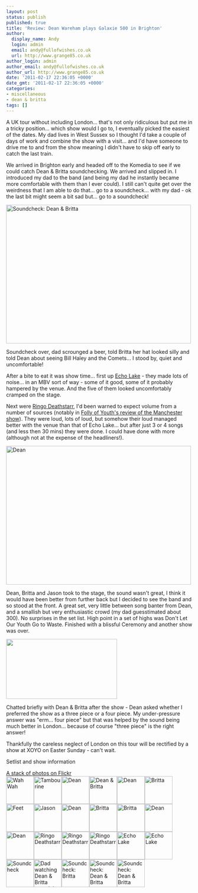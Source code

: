 ```yaml
---
layout: post
status: publish
published: true
title: 'Review: Dean Wareham plays Galaxie 500 in Brighton'
author:
  display_name: Andy
  login: admin
  email: andy@fullofwishes.co.uk
  url: http://www.grange85.co.uk
author_login: admin
author_email: andy@fullofwishes.co.uk
author_url: http://www.grange85.co.uk
date: '2011-02-17 22:36:05 +0000'
date_gmt: '2011-02-17 22:36:05 +0000'
categories:
- miscellaneous
- dean & britta
tags: []
---
```

<p>A UK tour without including London... that's not only ridiculous but put me in a tricky position... which show would I go to, I eventually picked the easiest of the dates. My dad lives in West Sussex so I thought I'd take a couple of days of work and combine the show with a visit... and I'd have someone to drive me to and from the show meaning I didn't have to skip off early to catch the last train.</p>
<p>We arrived in Brighton early and headed off to the Komedia to see if we could catch Dean & Britta soundchecking. We arrived and slipped in. I introduced my dad to the band (and being my dad he instantly became more comfortable with them than I ever could). I still can't quite get over the weirdness that I am able to do that... go to a soundcheck... with my dad - ok the last bit might seem a bit sad but... go to a soundcheck!</p>
<p><a href="http://www.flickr.com/photos/grange85/5454352150/" title="Soundcheck: Dean &amp; Britta by grange85, on Flickr"><img src="http://farm6.static.flickr.com/5059/5454352150_f66a886cac.jpg" width="500" height="375" alt="Soundcheck: Dean &amp; Britta"  class="aligncenter" /></a></p>
<p>Soundcheck over, dad scrounged a beer, told Britta her hat looked silly and told Dean about seeing Bill Haley and the Comets... I stood by, quiet and uncomfortable!</p>
<p>After a bite to eat it was show time... first up <a href="http://www.echolakeband.com/">Echo Lake</a> - they made lots of noise... in an MBV sort of way -  some of it good, some of it probably hampered by the venue. And the five of them looked uncomfortably cramped on the stage.</p>
<p>Next were <a href="http://www.myspace.com/ringodeathstarr" title="Ringo Deathstarr - warning Myspace link">Ringo Deathstarr</a>, I'd been warned to expect volume from a number of sources (notably in <a href="http://follyfollyfolly.blogspot.com/2011/02/dean-wareham-plays-galaxie-500-ruby.html">Folly of Youth's review of the Manchester show</a>). They were loud, lots of loud, but somehow their loud managed better with the venue than that of Echo Lake... but after just 3 or 4 songs (and less then 30 mins) they were done. I could have done with more (although not at the expense of the headliners!).</p>
<p><a href="http://www.flickr.com/photos/grange85/5453741035/" title="Dean by grange85, on Flickr"><img src="http://farm6.static.flickr.com/5134/5453741035_4e345b1e64.jpg" width="500" height="375" alt="Dean"  class="aligncenter" /></a>
<p>Dean, Britta and Jason took to the stage, the sound wasn't great, I think it would have been better from further back but I decided to see the band and so stood at the front. A great set, very little between song banter from Dean, and a smallish but very enthusiastic crowd (my dad guesstimated about 300). No surprises in the set list. High point in a set of highs was Don't Let Our Youth Go to Waste. Finished with a blissful Ceremony and another show was over.</p>
<p><a href="http://www.youtube.com/watch?v=pkb0-uupszA"><img class="aligncenter" src="http://www.fullofwishes.co.uk/wp/wp-content/uploads/2011/02/dw-ceremony-vid.jpg" alt="" title="dw-ceremony-vid" width="300" height="162" class="aligncenter size-full wp-image-2145" /></a></p>
<p>Chatted briefly with Dean & Britta after the show - Dean asked whether I preferred the show as a three piece or a four piece. My under-pressure answer was "erm... four piece" but that was helped by the sound being much better in London... because of course "three piece" is the right answer!</p>
<p>Thankfully the careless neglect of London on this tour will be rectified by a show at XOYO on Easter Sunday - can't wait.</p>
<p><span class="removed_link" title="http://db.fullofwishes.co.uk/wiki/Shows/Dean_%26_Britta/2011-02-16">Setlist and show information</span></p>
<div class="aligncenter flower_imagebox"><a href="http://www.flickr.com/photos/grange85/sets/72157625950504515/with/5453741035/">A stack of photos on Flickr</a><br />
<a href="http://farm6.static.flickr.com/5296/5453742983_68d3010817_z.jpg" title="Wah Wah" class="image_link"><img src="http://farm6.static.flickr.com/5296/5453742983_68d3010817_s.jpg" alt="Wah Wah" class="pc_img" border="0" height="75" width="75"></a><a href="http://farm6.static.flickr.com/5093/5453742791_8b8363082a_z.jpg" title="Tambourine" class="image_link"><img src="http://farm6.static.flickr.com/5093/5453742791_8b8363082a_s.jpg" alt="Tambourine" class="pc_img" border="0" height="75" width="75"></a><a href="http://farm6.static.flickr.com/5054/5453742607_8dbd1fe7f1_z.jpg" title="Dean" class="image_link"><img src="http://farm6.static.flickr.com/5054/5453742607_8dbd1fe7f1_s.jpg" alt="Dean" class="pc_img" border="0" height="75" width="75"></a><a href="http://farm6.static.flickr.com/5012/5452361468_4aa5c079c5_z.jpg" title="Dean &amp; Britta" class="image_link"><img src="http://farm6.static.flickr.com/5012/5452361468_4aa5c079c5_s.jpg" alt="Dean &amp; Britta" class="pc_img" border="0" height="75" width="75"></a><a href="http://farm6.static.flickr.com/5020/5452359248_2bdecf9641_z.jpg" title="Dean" class="image_link"><img src="http://farm6.static.flickr.com/5020/5452359248_2bdecf9641_s.jpg" alt="Dean" class="pc_img" border="0" height="75" width="75"></a><a href="http://farm6.static.flickr.com/5219/5451746145_6a46df22fa_z.jpg" title="Britta" class="image_link"><img src="http://farm6.static.flickr.com/5219/5451746145_6a46df22fa_s.jpg" alt="Britta" class="pc_img" border="0" height="75" width="75"></a><a href="http://farm6.static.flickr.com/5292/5453742417_d61c2400e3_z.jpg" title="Feet" class="image_link"><img src="http://farm6.static.flickr.com/5292/5453742417_d61c2400e3_s.jpg" alt="Feet" class="pc_img" border="0" height="75" width="75"></a><a href="http://farm6.static.flickr.com/5051/5453742173_b79b6d618f_z.jpg" title="Jason" class="image_link"><img src="http://farm6.static.flickr.com/5051/5453742173_b79b6d618f_s.jpg" alt="Jason" class="pc_img" border="0" height="75" width="75"></a><a href="http://farm6.static.flickr.com/5096/5454354692_b760e6474a_z.jpg" title="Dean" class="image_link"><img src="http://farm6.static.flickr.com/5096/5454354692_b760e6474a_s.jpg" alt="Dean" class="pc_img" border="0" height="75" width="75"></a><a href="http://farm6.static.flickr.com/5179/5453741863_5151c484c5_z.jpg" title="Britta" class="image_link"><img src="http://farm6.static.flickr.com/5179/5453741863_5151c484c5_s.jpg" alt="Britta" class="pc_img" border="0" height="75" width="75"></a><a href="http://farm6.static.flickr.com/5060/5454354286_1f0b192821_z.jpg" title="Britta" class="image_link"><img src="http://farm6.static.flickr.com/5060/5454354286_1f0b192821_s.jpg" alt="Britta" class="pc_img" border="0" height="75" width="75"></a><a href="http://farm6.static.flickr.com/5219/5454354062_4638d8ec7d_z.jpg" title="Dean" class="image_link"><img src="http://farm6.static.flickr.com/5219/5454354062_4638d8ec7d_s.jpg" alt="Dean" class="pc_img" border="0" height="75" width="75"></a><a href="http://farm6.static.flickr.com/5134/5453741035_4e345b1e64_z.jpg" title="Dean" class="image_link"><img src="http://farm6.static.flickr.com/5134/5453741035_4e345b1e64_s.jpg" alt="Dean" class="pc_img" border="0" height="75" width="75"></a><a href="http://farm6.static.flickr.com/5300/5453740751_47f0c301d0_z.jpg" title="Ringo Deathstarr" class="image_link"><img src="http://farm6.static.flickr.com/5300/5453740751_47f0c301d0_s.jpg" alt="Ringo Deathstarr" class="pc_img" border="0" height="75" width="75"></a><a href="http://farm6.static.flickr.com/5293/5454353156_cc8397d0e9_z.jpg" title="Ringo Deathstarr" class="image_link"><img src="http://farm6.static.flickr.com/5293/5454353156_cc8397d0e9_s.jpg" alt="Ringo Deathstarr" class="pc_img" border="0" height="75" width="75"></a><a href="http://farm6.static.flickr.com/5059/5453740411_b43e48a75b_z.jpg" title="Ringo Deathstarr" class="image_link"><img src="http://farm6.static.flickr.com/5059/5453740411_b43e48a75b_s.jpg" alt="Ringo Deathstarr" class="pc_img" border="0" height="75" width="75"></a><a href="http://farm6.static.flickr.com/5255/5454352878_61d90d9b37_z.jpg" title="Echo Lake" class="image_link"><img src="http://farm6.static.flickr.com/5255/5454352878_61d90d9b37_s.jpg" alt="Echo Lake" class="pc_img" border="0" height="75" width="75"></a><a href="http://farm6.static.flickr.com/5172/5453740095_c0a64efffd_z.jpg" title="Echo Lake" class="image_link"><img src="http://farm6.static.flickr.com/5172/5453740095_c0a64efffd_s.jpg" alt="Echo Lake" class="pc_img" border="0" height="75" width="75"></a><a href="http://farm6.static.flickr.com/5293/5453739915_0d715ccf84_z.jpg" title="Soundcheck" class="image_link"><img src="http://farm6.static.flickr.com/5293/5453739915_0d715ccf84_s.jpg" alt="Soundcheck" class="pc_img" border="0" height="75" width="75"></a><a href="http://farm6.static.flickr.com/5015/5452356068_b1c90cff31_z.jpg" title="Dad watching Dean &amp; Britta soundcheck" class="image_link"><img src="http://farm6.static.flickr.com/5015/5452356068_b1c90cff31_s.jpg" alt="Dad watching Dean &amp; Britta soundcheck" class="pc_img" border="0" height="75" width="75"></a><a href="http://farm6.static.flickr.com/5052/5453739731_80bb15cdc0_z.jpg" title="Soundcheck: Britta" class="image_link"><img src="http://farm6.static.flickr.com/5052/5453739731_80bb15cdc0_s.jpg" alt="Soundcheck: Britta" class="pc_img" border="0" height="75" width="75"></a><a href="http://farm6.static.flickr.com/5059/5454352150_f66a886cac_z.jpg" title="Soundcheck: Dean &amp; Britta" class="image_link"><img src="http://farm6.static.flickr.com/5059/5454352150_f66a886cac_s.jpg" alt="Soundcheck: Dean &amp; Britta" class="pc_img" border="0" height="75" width="75"></a><a href="http://farm6.static.flickr.com/5091/5453739329_51b024f4d5_z.jpg" title="Soundcheck: Dean &amp; Britta" class="image_link"><img src="http://farm6.static.flickr.com/5091/5453739329_51b024f4d5_s.jpg" alt="Soundcheck: Dean &amp; Britta" class="pc_img" border="0" height="75" width="75"></div>
